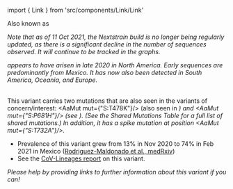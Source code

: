 import { Link } from 'src/components/Link/Link'

Also known as <Lin name="B.1.1.519" />

_Note that as of 11 Oct 2021, the Nextstrain build is no longer being regularly updated, as there is a significant decline in the number of sequences observed. It will continue to be tracked in the graphs._

<Var name="20B/S:732A"/> appears to have arisen in late 2020 in North America. Early sequences are predominantly from Mexico.
It has now also been detected in South America, Oceania, and Europe.
<br/><br/>

This variant carries two mutations that are also seen in the variants of concern/interest: <AaMut mut={"S:T478K"}/> (also seen in <Var name="21A (Delta)" prefix=""/>) and <AaMut mut={"S:P681H"}/> (see <Mut name="S:P681"/>). 
(See the <Link href="/shared-mutations">Shared Mutations Table</Link> for a full list of shared mutations.) In addition, it has a spike mutation at position <AaMut mut={"S:T732A"}/>.


- Prevalence of this variant grew from 13% in Nov 2020 to 74% in Feb 2021 in Mexico ([Rodriguez-Maldonado et al., medRxiv](https://www.medrxiv.org/content/10.1101/2021.05.18.21255620v1))
- See the [CoV-Lineages report](https://cov-lineages.org/lineages/lineage_B.1.1.519.html) on this variant.

_Please help by providing links to further information about this variant if you can!_
